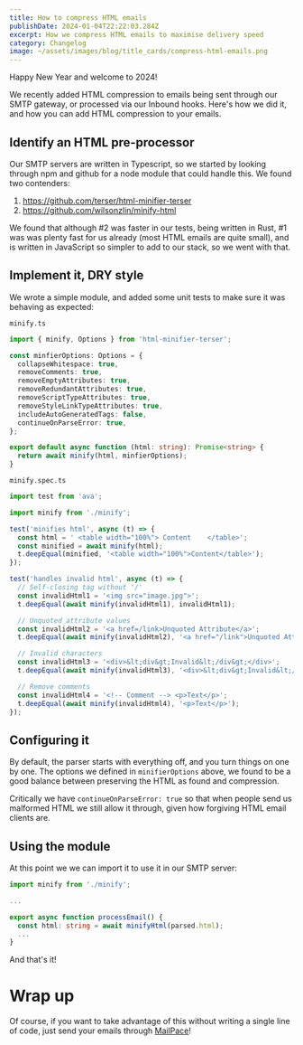 ```yaml
---
title: How to compress HTML emails
publishDate: 2024-01-04T22:22:03.284Z
excerpt: How we compress HTML emails to maximise delivery speed
category: Changelog
image: ~/assets/images/blog/title_cards/compress-html-emails.png
---
```


Happy New Year and welcome to 2024!

We recently added HTML compression to emails being sent through our SMTP gateway, or processed via our Inbound hooks. Here's how we did it, and how you can add HTML compression to your emails.

## Identify an HTML pre-processor

Our SMTP servers are written in Typescript, so we started by looking through npm and github for a node module that could handle this. We found two contenders:

1. https://github.com/terser/html-minifier-terser
2. https://github.com/wilsonzlin/minify-html

We found that although #2 was faster in our tests, being written in Rust, #1 was was plenty fast for us already (most HTML emails are quite small), and is written in JavaScript so simpler to add to our stack, so we went with that.

## Implement it, DRY style

We wrote a simple module, and added some unit tests to make sure it was behaving as expected:

`minify.ts`

```typescript
import { minify, Options } from 'html-minifier-terser';

const minfierOptions: Options = {
  collapseWhitespace: true,
  removeComments: true,
  removeEmptyAttributes: true,
  removeRedundantAttributes: true,
  removeScriptTypeAttributes: true,
  removeStyleLinkTypeAttributes: true,
  includeAutoGeneratedTags: false,
  continueOnParseError: true,
};

export default async function (html: string): Promise<string> {
  return await minify(html, minfierOptions);
}
```

`minify.spec.ts`

```typescript
import test from 'ava';

import minify from './minify';

test('minifies html', async (t) => {
  const html = ' <table width="100%"> Content    </table>';
  const minified = await minify(html);
  t.deepEqual(minified, '<table width="100%">Content</table>');
});

test('handles invalid html', async (t) => {
  // Self-closing tag without '/'
  const invalidHtml1 = '<img src="image.jpg">';
  t.deepEqual(await minify(invalidHtml1), invalidHtml1);

  // Unquoted attribute values
  const invalidHtml2 = '<a href=/link>Unquoted Attribute</a>';
  t.deepEqual(await minify(invalidHtml2), '<a href="/link">Unquoted Attribute</a>');

  // Invalid characters
  const invalidHtml3 = '<div>&lt;div&gt;Invalid&lt;/div&gt;</div>';
  t.deepEqual(await minify(invalidHtml3), '<div>&lt;div&gt;Invalid&lt;/div&gt;</div>');

  // Remove comments
  const invalidHtml4 = '<!-- Comment --> <p>Text</p>';
  t.deepEqual(await minify(invalidHtml4), '<p>Text</p>');
});
```

## Configuring it

By default, the parser starts with everything off, and you turn things on one by one. The options we defined in `minifierOptions` above, we found to be a good balance between preserving the HTML as found and compression.

Critically we have `continueOnParseError: true` so that when people send us malformed HTML we still allow it through, given how forgiving HTML email clients are.

## Using the module

At this point we we can import it to use it in our SMTP server:

```typescript
import minify from './minify';

...

export async function processEmail() {
  const html: string = await minifyHtml(parsed.html);
  ...
}
```

And that's it!

# Wrap up

Of course, if you want to take advantage of this without writing a single line of code, just send your emails through [MailPace](https://mailpace.com)!
